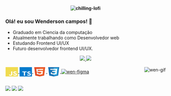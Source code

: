 <h4 align="center">

![chilling-lofi](https://user-images.githubusercontent.com/49501669/139515700-1422954a-f418-4f7d-80fe-788c980f9eb9.gif) 

  ### Olá! eu sou Wenderson campos! 👋

-  Graduado em Ciencia da computação
-  Atualmente trabalhando como Desenvolvedor web
-  Estudando Frontend UI/UX
-  Futuro desenvolvedor frontend  UI/UX. 


<div align="center">
  <a href="https://github.com/camposwenderson">
  <img height="150em" src="https://github-readme-stats.vercel.app/api?username=camposwenderson&show_icons=true&theme=react&include_all_commits=true&count_private=true"/>
  <img height="150em" src="https://github-readme-stats.vercel.app/api/top-langs/?username=camposwenderson&layout=compact&langs_count=7&theme=react"/>
</div>
  
<div style="display: inline_block"><br>
  <img align="center" alt="wen-Js" height="30" width="40" src="https://raw.githubusercontent.com/devicons/devicon/master/icons/javascript/javascript-plain.svg">
  <img align="center" alt="wen-Ts" height="30" width="40" src="https://raw.githubusercontent.com/devicons/devicon/master/icons/typescript/typescript-plain.svg">
  <img align="center" alt="wen-HTML" height="30" width="40" src="https://raw.githubusercontent.com/devicons/devicon/master/icons/html5/html5-original.svg">
  <img align="center" alt="wen-CSS" height="30" width="40" src="https://raw.githubusercontent.com/devicons/devicon/master/icons/css3/css3-original.svg">
  <img align="center" alt="wen-figma" height="30" width="40" src="https://cdn.jsdelivr.net/gh/devicons/devicon/icons/figma/figma-original.svg" />
  <img align="right" alt="wen-gif" height="150" src="https://user-images.githubusercontent.com/49501669/139516072-91876ece-ae63-4e9f-aa90-85a7a8e5738c.gif">
</div>
 
  ##
 
<div> 
  <a href="https://www.instagram.com/wenderson.campos/" target="_blank"><img src="https://img.shields.io/badge/-Instagram-%23E4405F?style=for-the-badge&logo=instagram&logoColor=white" target="_blank"></a>
  <a href = "mailto:contatoracamposwenderson@gmail.com"><img src="https://img.shields.io/badge/-Gmail-%23333?style=for-the-badge&logo=gmail&logoColor=white" target="_blank"></a>
  <a href="https://www.linkedin.com/in/wenderson-campos-825b71158/" target="_blank"><img src="https://img.shields.io/badge/-LinkedIn-%230077B5?style=for-the-badge&logo=linkedin&logoColor=white" target="_blank"></a> 
  
</div>
